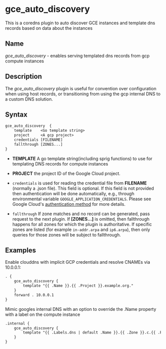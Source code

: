 # gce_auto_discovery
This is a coredns plugin to auto discover GCE instances and template dns records based on data about the instances

## Name

*gce_auto_discovery* - enables serving templated dns records from gcp compute instances

## Description

The *gce_auto_discovery* plugin is useful for convention over configuration when using host records, or transitioning from using the gcp internal DNS to a custom DNS solution.


## Syntax

~~~ txt
gce_auto_discovery  {
    template    <Go template string>
    project     <A gcp project>
    credentials [FILENAME]
    fallthrough [ZONES...]
}
~~~

*   **TEMPLATE** A go template string(including sprig functions) to use for templating DNS records for compute instances

*   **PROJECT** the project ID of the Google Cloud project.

*   `credentials` is used for reading the credential file from **FILENAME** (normally a .json file).
    This field is optional. If this field is not provided then authentication will be done automatically,
    e.g., through environmental variable `GOOGLE_APPLICATION_CREDENTIALS`. Please see
    Google Cloud's [authentication method](https://cloud.google.com/docs/authentication) for more details.

*   `fallthrough` If zone matches and no record can be generated, pass request to the next plugin.
    If **[ZONES...]** is omitted, then fallthrough happens for all zones for which the plugin is
    authoritative. If specific zones are listed (for example `in-addr.arpa` and `ip6.arpa`), then
    only queries for those zones will be subject to fallthrough.

## Examples

Enable clouddns with implicit GCP credentials and resolve CNAMEs via 10.0.0.1:

~~~ txt
. {
    gce_auto_discovery {
        template "{{ .Name }}.{{ .Project }}.example.org."
    }
    forward . 10.0.0.1
}
~~~

Mimic googles internal DNS with an option to override the .Name property with a label on the compute instance
~~~ txt
.internal {
    gce_auto_discovery {
        template "{{ .Labels.dns | default .Name }}.{{ .Zone }}.c.{{ .Project }}.internal."
    }
}
~~~